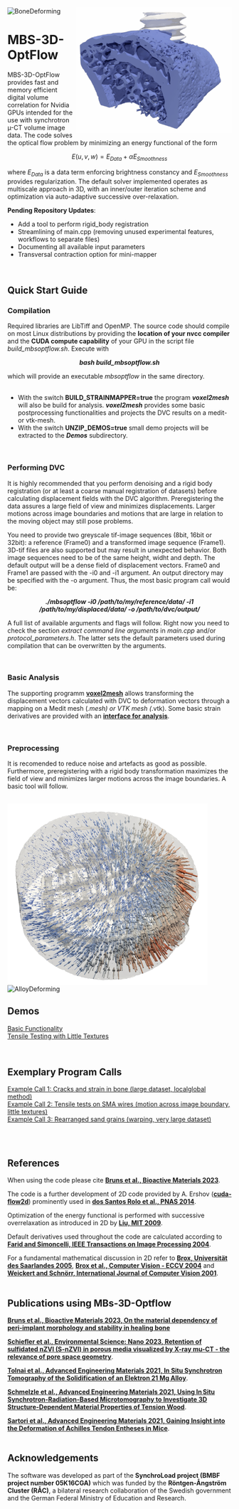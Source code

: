 

<picture>
  <img src="syn0134_deformation.gif" width="350" title="bone deformation during screw push-out" align="right">
  <img alt="BoneDeforming">
</picture>

# MBS-3D-OptFlow

MBS-3D-OptFlow provides fast and memory efficient digital volume correlation for Nvidia GPUs intended for the use with synchrotron µ-CT volume image data. The code solves the optical flow problem by minimizing an energy functional of the form

$$ E(u,v,w) = E_{Data} + \alpha E_{Smoothness} $$

where $`E_{Data}`$ is a data term enforcing brightness constancy and $` E_{Smoothness} `$ provides regularization. The default solver implemented operates as multiscale approach in 3D, with an  inner/outer iteration scheme and optimization via auto-adaptive successive over-relaxation.

**Pending Repository Updates**:
  - Add a tool to perform rigid_body registration
  - Streamlining of main.cpp (removing unused experimental features, workflows to separate files)
  - Documenting all available input parameters
  - Transversal contraction option for mini-mapper
<br>

## Quick Start Guide

### Compilation

Required libraries are LibTiff and OpenMP. The source code should compile on most Linux distributions by providing the **location of your nvcc compiler** and the **CUDA compute capability** of your GPU in the script file *build_mbsoptflow.sh*. Execute with 

***<p align="center"> bash build_mbsoptflow.sh </p>***

which will provide an executable *mbsoptflow* in the same directory.
<br>
<br> 
- With the switch **BUILD_STRAINMAPPER=true** the program ***voxel2mesh*** will also be build for analysis. ***voxel2mesh*** provides some basic postprocessing functionalities and projects the DVC results on a medit- or vtk-mesh.
- With the switch **UNZIP_DEMOS=true** small demo projects will be extracted to the ***Demos*** subdirectory.
<br>

### Performing DVC

It is highly recommended that you perform denoising and a rigid body registration (or at least a coarse manual registration of datasets) before calculating displacement fields with the DVC algorithm. Preregistering the data assures a large field of view and minimizes displacements. Larger motions across image boundaries and motions that are large in relation to the moving object may still pose problems.

You need to provide two greyscale tif-image sequences (8bit, 16bit or 32bit): a reference (Frame0) and a transformed image sequence (Frame1). 3D-tif files are also supported but may result in unexpected behavior. Both image sequences need to be of the same height, widht and depth. The default output will be a dense field of displacement vectors. Frame0 and Frame1 are passed with the -i0 and -i1 argument. An output directory may be specified with the -o argument. Thus, the most basic program call would be:

***<p align="center"> ./mbsoptflow -i0 /path/to/my/reference/data/ -i1 /path/to/my/displaced/data/ -o /path/to/dvc/output/</p>***

A full list of available arguments and flags will follow. Right now you need to check the section *extract command line arguments* in *main.cpp* and/or *protocol_parameters.h*. The latter sets the default parameters  used during compilation that can be overwritten by the arguments.

<br>

### Basic Analysis

The supporting programm **[voxel2mesh](/Documentation/voxel2mesh.md)** allows transforming the displacement vectors calculated with DVC to deformation vectors through a mapping on a Medit mesh (*.mesh) or VTK mesh (*.vtk). Some basic strain derivatives are provided with an **[interface for analysis](/Documentation/voxel2mesh.md)**.

<br>

### Preprocessing

It is recomended to reduce noise and artefacts as good as possible. Furthermore, preregistering with a rigid body transformation maximizes the field of view and minimizes larger motions across the image boundaries. A basic tool will follow.

<br>

<picture>
  <img src="transversalcontraction.png" width="450" title="sintered alloy under load" align="left">
  <img alt="AlloyDeforming">
</picture>

## Demos 
[Basic Functionality](https://github.com/brunsst/MBS-3D-OptFlow/blob/main/Demos/RayDemo/README.md)
<br>
[Tensile Testing with Little Textures](https://github.com/brunsst/MBS-3D-OptFlow/blob/main/Demos/WireDemo/README.md)

<br>

## Exemplary Program Calls

[Example Call 1: Cracks and strain in bone (large dataset, localglobal method)](https://github.com/brunsst/MBS-3D-OptFlow/blob/main/exemplary_call1.md)
<br>
[Example Call 2: Tensile tests on SMA wires (motion across image boundary, little textures)](https://github.com/brunsst/MBS-3D-OptFlow/blob/main/exemplary_call2.md)
<br>
[Example Call 3: Rearranged sand grains (warping, very large dataset)](https://github.com/brunsst/MBS-3D-OptFlow/blob/main/exemplary_call3.md)

<br>
<br>


## References

When using the code please cite [**Bruns et al., Bioactive Materials 2023**](https://doi.org/10.1016/j.bioactmat.2023.05.006).
<br>

The code is a further development of 2D code provided by A. Ershov ([**cuda-flow2d**](https://github.com/axruff/cuda-flow2d)) prominently used in [**dos Santos Rolo et al., PNAS 2014**](https://doi.org/10.1073/pnas.1308650111).
<br>

Optimization of the energy functional is performed with successive overrelaxation as introduced in 2D by [**Liu, MIT 2009**](https://people.csail.mit.edu/celiu/Thesis/CePhDThesis.pdf).
<br>

Default derivatives used throughout the code are calculated according to [**Farid and Simoncelli, IEEE Transactions on Image Processing 2004**](https://www.cns.nyu.edu/pub/lcv/farid03-reprint.pdf).
<br>

For a fundamental mathematical discussion in 2D refer to [**Brox, Universität des Saarlandes 2005**](https://lmb.informatik.uni-freiburg.de/people/brox/pub/brox_PhDThesis.pdf), 
[**Brox et al., Computer Vision - ECCV 2004**](https://doi.org/10.1007/978-3-540-24673-2_3) and 
[**Weickert and Schnörr, International Journal of Computer Vision 2001**](https://doi.org/10.1023/A:1013614317973).
<br>
<br>


## Publications using MBs-3D-Optflow

[**Bruns et al., Bioactive Materials 2023, On the material dependency of peri-implant morphology and stability in healing bone**](https://doi.org/10.1016/j.bioactmat.2023.05.006)
<br>

[**Schiefler et al., Environmental Science: Nano 2023, Retention of sulfidated nZVI (S-nZVI) in porous media visualized by X-ray mu-CT - the relevance of pore space geometry**](https://doi.org/10.1039/D2EN00224H).
<br>

[**Tolnai et al., Advanced Engineering Materials 2021, In Situ Synchrotron Tomography of the Solidification of an Elektron 21 Mg Alloy**](https://doi.org/10.1002/adem.202100383).
<br>

[**Schmelzle et al., Advanced Engineering Materials 2021, Using In Situ Synchrotron-Radiation-Based Microtomography to Investigate 3D Structure-Dependent Material Properties of Tension Wood**](https://doi.org/10.1002/adem.202100235).
<br>

[**Sartori et al., Advanced Engineering Materials 2021, Gaining Insight into the Deformation of Achilles Tendon Entheses in Mice**](https://doi.org/10.1002/adem.202100085).
<br>
<br>

## Acknowledgements
The software was developed as part of the **SynchroLoad project (BMBF project number 05K16CGA)** which was funded by the **Röntgen-Ångström Cluster (RÅC)**, a bilateral research collaboration of the Swedish government and the German Federal Ministry of Education and Research.
